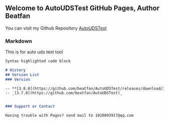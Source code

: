 ## Welcome to AutoUDSTest GitHub Pages, Author Beatfan

You can visit my Github Repository [AutoUDSTest](https://github.com/beatfan/AutoUDSTest)
### Markdown

This is for auto uds test tool

```markdown
Syntax highlighted code block

# History
## Version List
### Version

-- **[3.8.0](https://github.com/beatfan/AutoUDSTest/releases/download/3.8.0/AutoUDSTest_v3.8.7z)** : 
-- _[3.7.0](https://github.com/beatfan/AutoUDSTest)_


### Support or Contact

Having trouble with Pages? send mail to 1020893917@qq.com
